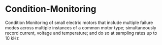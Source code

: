 # Condition-Monitoring
Condition Monitoring of small electric motors that include multiple failure modes across multiple instances of a common motor type; simultaneously record current, voltage and temperature; and do so at sampling rates up to 10 kHz
